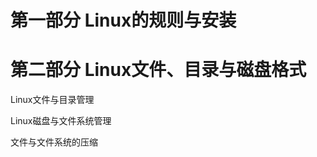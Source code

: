 # 第一部分 Linux的规则与安装

# 第二部分 Linux文件、目录与磁盘格式

[Linux的文件权限与目录配置]:.//Linux的文件权限与目录配置.md

Linux文件与目录管理

Linux磁盘与文件系统管理

文件与文件系统的压缩

